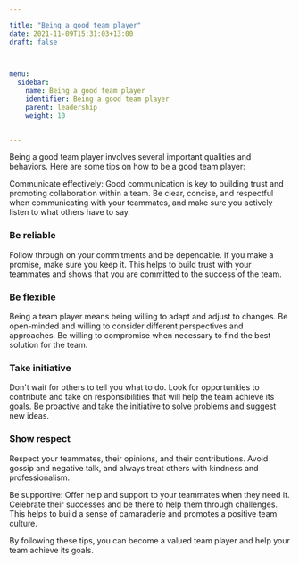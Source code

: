 ```yaml
---

title: "Being a good team player"
date: 2021-11-09T15:31:03+13:00
draft: false
 


menu:
  sidebar:
    name: Being a good team player
    identifier: Being a good team player
    parent: leadership
    weight: 10

 
---
```




Being a good team player involves several important qualities and behaviors. Here are some tips on how to be a good team player:

Communicate effectively: Good communication is key to building trust and promoting collaboration within a team. Be clear, concise, and respectful when communicating with your teammates, and make sure you actively listen to what others have to say.

### Be reliable

Follow through on your commitments and be dependable. If you make a promise, make sure you keep it. This helps to build trust with your teammates and shows that you are committed to the success of the team.

### Be flexible  

Being a team player means being willing to adapt and adjust to changes. Be open-minded and willing to consider different perspectives and approaches. Be willing to compromise when necessary to find the best solution for the team.

### Take initiative

Don't wait for others to tell you what to do. Look for opportunities to contribute and take on responsibilities that will help the team achieve its goals. Be proactive and take the initiative to solve problems and suggest new ideas.

### Show respect

Respect your teammates, their opinions, and their contributions. Avoid gossip and negative talk, and always treat others with kindness and professionalism.

Be supportive: Offer help and support to your teammates when they need it. Celebrate their successes and be there to help them through challenges. This helps to build a sense of camaraderie and promotes a positive team culture.

By following these tips, you can become a valued team player and help your team achieve its goals.